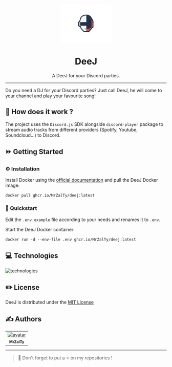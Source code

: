 <p align="center">
    <a href="https://github.com/MrZalTy/deej">
    <img src=".github/assets/logo.png" width="160" alt="Logo" /></a>
</p>

<h1 align="center">DeeJ</h1>

<p align="center">A DeeJ for your Discord parties.</p>

---

Do you need a DJ for your Discord parties? Just call DeeJ, he will come to your channel and play your favourite song!

## 📕 How does it work ?

The project uses the `Discord.js` SDK alongside `discord-player` package to stream audio tracks from different providers (Spotify, Youtube, Soundcloud...) to Discord.

## ⏩ Getting Started

### ⚙️ Installation

Install Docker using the [official documentation](https://docs.docker.com/compose/install/linux/) and pull the DeeJ Docker image:
```shell
docker pull ghcr.io/MrZalTy/deej:latest
```

### 🏁 Quickstart

Edit the `.env.example` file according to your needs and renames it to `.env`.

Start the DeeJ Docker container:
```shell
docker run -d --env-file .env ghcr.io/MrZalTy/deej:latest
```

## 💻 Technologies

<img src="https://skillicons.dev/icons?i=nodejs,ts,docker" alt="technologies" />

## ✏️ License

DeeJ is distributed under the [MIT License](LICENSE)

## ✍️ Authors

<table>
  <tr>
    <td align="center">
      <a href="https://github.com/MrZalTy">
        <img src="https://avatars.githubusercontent.com/u/25481821?v=4?s=100" width="100px;" alt="avatar"/><br />
      <sub>
        <b>MrZalTy</b>
      </sub>
    </a>
  </tr>
</table>

---

> 🚀 Don't forget to put a ⭐️ on my repositories !
